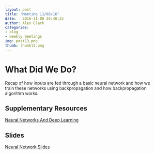 ```yaml
---
layout: post
title: "Meeting 11/08/16"
date: 	2016-11-08 20:48:22
author: Alex Clark
categories:
- blog
- weekly meetings
img: post13.png
thumb: thumb13.png
---
```


# What Did We Do?

Recap of how inputs are fed through a basic neural network and how we train these networks using backpropagation and how backpropagation algorithm works.

## Supplementary Resources

[Neural Networks And Deep Learning](http://neuralnetworksanddeeplearning.com/chap2.html)   


## Slides

[Neural Network Slides](https://docs.google.com/presentation/d/1uJMu4NXhwVDeNYb4zwKlfyftLXN53n5GS76603-5fH8/)

[hampden]: https://github.com/jekyll/jekyll